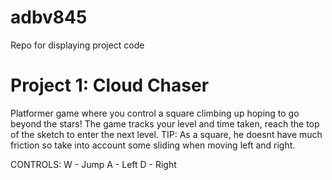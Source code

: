 # adbv845
Repo for displaying project code

# Project 1: Cloud Chaser
Platformer game where you control a square climbing up hoping to go beyond the stars!
The game tracks your level and time taken, reach the top of the sketch to enter the next level.
TIP: As a square, he doesnt have much friction so take into account some sliding when moving left and right.

CONTROLS: 
W - Jump
A - Left
D - Right



